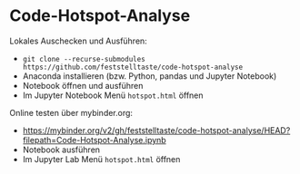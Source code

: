 # Code-Hotspot-Analyse

Lokales Auschecken und Ausführen: 

- `git clone --recurse-submodules https://github.com/feststelltaste/code-hotspot-analyse`
- Anaconda installieren (bzw. Python, pandas und Jupyter Notebook)
- Notebook öffnen und ausführen
- Im Jupyter Notebook Menü `hotspot.html` öffnen

Online testen über mybinder.org:
- https://mybinder.org/v2/gh/feststelltaste/code-hotspot-analyse/HEAD?filepath=Code-Hotspot-Analyse.ipynb
- Notebook ausführen
- Im Jupyter Lab Menü `hotspot.html` öffnen
